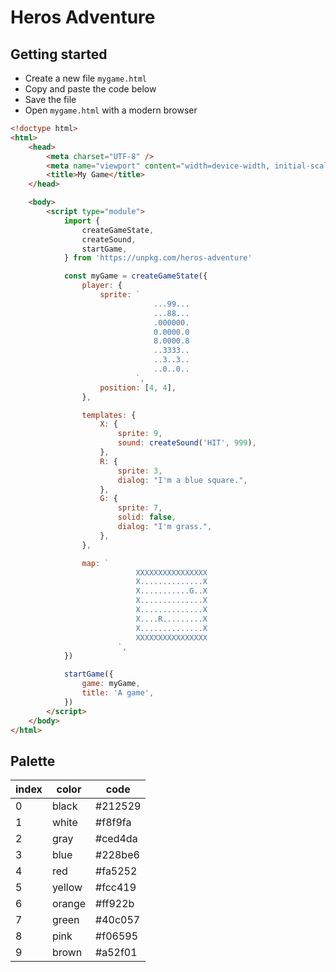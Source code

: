 # Heros Adventure

## Getting started

- Create a new file `mygame.html`
- Copy and paste the code below
- Save the file
- Open `mygame.html` with a modern browser

```html
<!doctype html>
<html>
	<head>
		<meta charset="UTF-8" />
		<meta name="viewport" content="width=device-width, initial-scale=1.0" />
		<title>My Game</title>
	</head>

	<body>
		<script type="module">
			import {
				createGameState,
				createSound,
				startGame,
			} from 'https://unpkg.com/heros-adventure'

			const myGame = createGameState({
				player: {
					sprite: `
			                    ...99...
			                    ...88...
			                    .000000.
			                    0.0000.0
			                    8.0000.8
			                    ..3333..
			                    ..3..3..
			                    ..0..0..
			                `,
					position: [4, 4],
				},

				templates: {
					X: {
						sprite: 9,
						sound: createSound('HIT', 999),
					},
					R: {
						sprite: 3,
						dialog: "I'm a blue square.",
					},
					G: {
						sprite: 7,
						solid: false,
						dialog: "I'm grass.",
					},
				},

				map: `
		                    XXXXXXXXXXXXXXXX
		                    X..............X
		                    X...........G..X
		                    X..............X
		                    X..............X
		                    X....R.........X
		                    X..............X
		                    XXXXXXXXXXXXXXXX
		                `,
			})

			startGame({
				game: myGame,
				title: 'A game',
			})
		</script>
	</body>
</html>
```

## Palette

| index | color  | code    |
| ----- | ------ | ------- |
| 0     | black  | #212529 |
| 1     | white  | #f8f9fa |
| 2     | gray   | #ced4da |
| 3     | blue   | #228be6 |
| 4     | red    | #fa5252 |
| 5     | yellow | #fcc419 |
| 6     | orange | #ff922b |
| 7     | green  | #40c057 |
| 8     | pink   | #f06595 |
| 9     | brown  | #a52f01 |
